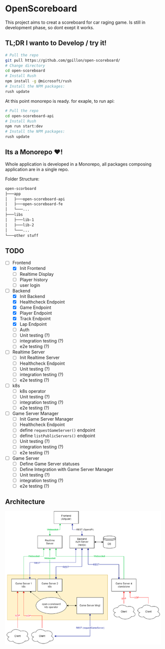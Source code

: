 # OpenScoreboard

This project aims to creat a scoreboard for car raging game. Is still in development phase, so dont exept it works.

## TL;DR I wanto to Develop / try it!

```bash
# Pull the repo
git pull https://github.com/gpillon/open-scoreboard/
# Change directory
cd open-scoreboard
# Install Rush
npm install -g @microsoft/rush
# Install the NPM packages:
rush update
```

At this point monorepo is ready. for exaple, to run api:

```bash
# Pull the repo
cd open-scoreboard-api
# Install Rush
npm run start:dev
# Install the NPM packages:
rush update
```

## Its a Monorepo ❤!

Whole application is developed in a Monorepo, all packages composing application are in a single repo.

Folder Structure:

```bash
open-scorboard
├───app
│   ├───open-scoreboard-api
│   ├───open-scoreboard-fe
│   └───...
├───libs
│   ├───lib-1
│   ├───lib-2
│   └───...
└───other stuff
```

## TODO

- [ ] Frontend
    - [x] Init Frontend
    - [ ] Realtime Display
    - [ ] Player history
    - [ ] user login

- [ ] Backend
    - [x] Init Backend
    - [x] Healthcheck Endpoint
    - [x] Game Endpoint
    - [x] Player Endpoint
    - [x] Track Endpoint
    - [x] Lap Endpoint
    - [ ] Auth
    - [ ] Unit testing (?)
    - [ ] integration testing (?)
    - [ ] e2e testing (?)

- [ ] Realtime Server
    - [ ] Init Realtime Server
    - [ ] Healthcheck Endpoint
    - [ ] Unit testing (?)
    - [ ] integration testing (?)
    - [ ] e2e testing (?)

- [ ] k8s
    - [ ] k8s operator
    - [ ] Unit testing (?)
    - [ ] integration testing (?)
    - [ ] e2e testing (?)

- [ ] Game Server Manager
    - [ ] Init Game Server Manager
    - [ ] Healthcheck Endpoint
    - [ ] define `requestGameServer()` endpoint
    - [ ] define `listPublicServers()` endpoint
    - [ ] Unit testing (?)
    - [ ] integration testing (?)
    - [ ] e2e testing (?)

- [ ] Game Server
    - [ ] Define Game Server statuses
    - [ ] Define Integration with Game Server Manager
    - [ ] Unit testing (?)
    - [ ] integration testing (?)
    - [ ] e2e testing (?)

## Architecture

![](./docs/img/OpenScoreboardArch.drawio.png)
